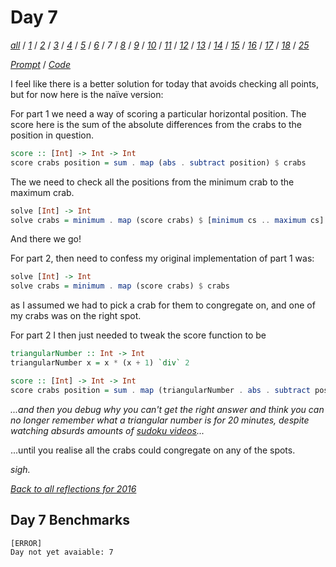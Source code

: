 Day 7
===

<!--
This section is generated and compiled by the build script at ./Build.hs from
the file `./reflections/day07.md`.  If you want to edit this, edit
that file instead!
-->

*[all][reflections]* / *[1][day01]* / *[2][day02]* / *[3][day03]* / *[4][day04]* / *[5][day05]* / *[6][day06]* / *7* / *[8][day08]* / *[9][day09]* / *[10][day10]* / *[11][day11]* / *[12][day12]* / *[13][day13]* / *[14][day14]* / *[15][day15]* / *[16][day16]* / *[17][day17]* / *[18][day18]* / *[25][day25]*

[reflections]: https://github.com/egnwd/advent/blob/main/reflections.md
[day01]: https://github.com/egnwd/advent/blob/2016/reflections-out/day01.md
[day02]: https://github.com/egnwd/advent/blob/2016/reflections-out/day02.md
[day03]: https://github.com/egnwd/advent/blob/2016/reflections-out/day03.md
[day04]: https://github.com/egnwd/advent/blob/2016/reflections-out/day04.md
[day05]: https://github.com/egnwd/advent/blob/2016/reflections-out/day05.md
[day06]: https://github.com/egnwd/advent/blob/2016/reflections-out/day06.md
[day08]: https://github.com/egnwd/advent/blob/2016/reflections-out/day08.md
[day09]: https://github.com/egnwd/advent/blob/2016/reflections-out/day09.md
[day10]: https://github.com/egnwd/advent/blob/2016/reflections-out/day10.md
[day11]: https://github.com/egnwd/advent/blob/2016/reflections-out/day11.md
[day12]: https://github.com/egnwd/advent/blob/2016/reflections-out/day12.md
[day13]: https://github.com/egnwd/advent/blob/2016/reflections-out/day13.md
[day14]: https://github.com/egnwd/advent/blob/2016/reflections-out/day14.md
[day15]: https://github.com/egnwd/advent/blob/2016/reflections-out/day15.md
[day16]: https://github.com/egnwd/advent/blob/2016/reflections-out/day16.md
[day17]: https://github.com/egnwd/advent/blob/2016/reflections-out/day17.md
[day18]: https://github.com/egnwd/advent/blob/2016/reflections-out/day18.md
[day25]: https://github.com/egnwd/advent/blob/2016/reflections-out/day25.md

*[Prompt][d07p]* / *[Code][d07g]*

[d07p]: https://adventofcode.com/2016/day/7
[d07g]: https://github.com/egnwd/advent/blob/main/src/AOC/Challenge/Day07.hs

I feel like there is a better solution for today that avoids checking all points, but for now here is the naïve version:

For part 1 we need a way of scoring a particular horizontal position.
The score here is the sum of the absolute differences from the crabs to the position in question.

```haskell
score :: [Int] -> Int -> Int
score crabs position = sum . map (abs . subtract position) $ crabs
```

The we need to check all the positions from the minimum crab to the maximum crab.

```haskell
solve [Int] -> Int
solve crabs = minimum . map (score crabs) $ [minimum cs .. maximum cs]
```

And there we go!

For part 2, then need to confess my original implementation of part 1 was:

```haskell
solve [Int] -> Int
solve crabs = minimum . map (score crabs) $ crabs
```

as I assumed we had to pick a crab for them to congregate on,
and one of my crabs was on the right spot.

For part 2 I then just needed to tweak the score function to be

```haskell
triangularNumber :: Int -> Int
triangularNumber x = x * (x + 1) `div` 2

score :: [Int] -> Int -> Int
score crabs position = sum . map (triangularNumber . abs . subtract position) $ crabs
```

_...and then you debug why you can't get the right answer and think you can no longer remember what a triangular number is for 20 minutes,
despite watching absurds amounts of [sudoku videos](https://www.youtube.com/c/CrackingTheCryptic)..._

...until you realise all the crabs could congregate on any of the spots.

_sigh._


*[Back to all reflections for 2016][reflections]*

## Day 7 Benchmarks

```
[ERROR]
Day not yet avaiable: 7
```

